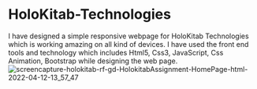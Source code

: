 # HoloKitab-Technologies
I have designed a simple responsive webpage for HoloKitab Technologies which is working amazing on all kind of devices.  I have used the front end tools and technology which includes Html5, Css3, JavaScript, Css Animation, Bootstrap while designing the web page.
![screencapture-holokitab-rf-gd-HolokitabAssignment-HomePage-html-2022-04-12-13_57_47](https://user-images.githubusercontent.com/70815899/162929649-0068b6bd-ca25-42e3-87ee-3aebdb09673c.png)

